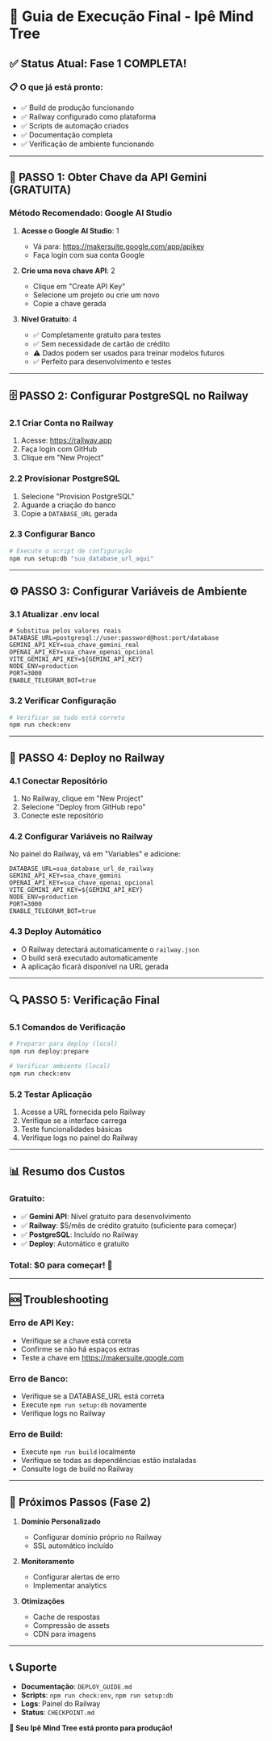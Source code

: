 # 🚀 Guia de Execução Final - Ipê Mind Tree

## ✅ Status Atual: Fase 1 COMPLETA!

### 📋 O que já está pronto:
- ✅ Build de produção funcionando
- ✅ Railway configurado como plataforma
- ✅ Scripts de automação criados
- ✅ Documentação completa
- ✅ Verificação de ambiente funcionando

---

## 🔑 PASSO 1: Obter Chave da API Gemini (GRATUITA)

### Método Recomendado: Google AI Studio

1. **Acesse o Google AI Studio**: <mcreference link="https://ai.google.dev/gemini-api/docs/api-key" index="1">1</mcreference>
   - Vá para: https://makersuite.google.com/app/apikey
   - Faça login com sua conta Google

2. **Crie uma nova chave API**: <mcreference link="https://apidog.com/pt/blog/google-gemini-api-key-for-free-pt/" index="2">2</mcreference>
   - Clique em "Create API Key"
   - Selecione um projeto ou crie um novo
   - Copie a chave gerada

3. **Nível Gratuito**: <mcreference link="https://ai.google.dev/gemini-api/docs/pricing" index="4">4</mcreference>
   - ✅ Completamente gratuito para testes
   - ✅ Sem necessidade de cartão de crédito
   - ⚠️ Dados podem ser usados para treinar modelos futuros
   - ✅ Perfeito para desenvolvimento e testes

---

## 🗄️ PASSO 2: Configurar PostgreSQL no Railway

### 2.1 Criar Conta no Railway
1. Acesse: https://railway.app
2. Faça login com GitHub
3. Clique em "New Project"

### 2.2 Provisionar PostgreSQL
1. Selecione "Provision PostgreSQL"
2. Aguarde a criação do banco
3. Copie a `DATABASE_URL` gerada

### 2.3 Configurar Banco
```bash
# Execute o script de configuração
npm run setup:db "sua_database_url_aqui"
```

---

## ⚙️ PASSO 3: Configurar Variáveis de Ambiente

### 3.1 Atualizar .env local
```env
# Substitua pelos valores reais
DATABASE_URL=postgresql://user:password@host:port/database
GEMINI_API_KEY=sua_chave_gemini_real
OPENAI_API_KEY=sua_chave_openai_opcional
VITE_GEMINI_API_KEY=${GEMINI_API_KEY}
NODE_ENV=production
PORT=3000
ENABLE_TELEGRAM_BOT=true
```

### 3.2 Verificar Configuração
```bash
# Verificar se tudo está correto
npm run check:env
```

---

## 🚀 PASSO 4: Deploy no Railway

### 4.1 Conectar Repositório
1. No Railway, clique em "New Project"
2. Selecione "Deploy from GitHub repo"
3. Conecte este repositório

### 4.2 Configurar Variáveis no Railway
No painel do Railway, vá em "Variables" e adicione:
```
DATABASE_URL=sua_database_url_do_railway
GEMINI_API_KEY=sua_chave_gemini
OPENAI_API_KEY=sua_chave_openai_opcional
VITE_GEMINI_API_KEY=${GEMINI_API_KEY}
NODE_ENV=production
PORT=3000
ENABLE_TELEGRAM_BOT=true
```

### 4.3 Deploy Automático
- O Railway detectará automaticamente o `railway.json`
- O build será executado automaticamente
- A aplicação ficará disponível na URL gerada

---

## 🔍 PASSO 5: Verificação Final

### 5.1 Comandos de Verificação
```bash
# Preparar para deploy (local)
npm run deploy:prepare

# Verificar ambiente (local)
npm run check:env
```

### 5.2 Testar Aplicação
1. Acesse a URL fornecida pelo Railway
2. Verifique se a interface carrega
3. Teste funcionalidades básicas
4. Verifique logs no painel do Railway

---

## 📊 Resumo dos Custos

### Gratuito:
- ✅ **Gemini API**: Nível gratuito para desenvolvimento
- ✅ **Railway**: $5/mês de crédito gratuito (suficiente para começar)
- ✅ **PostgreSQL**: Incluído no Railway
- ✅ **Deploy**: Automático e gratuito

### Total: **$0 para começar!** 🎉

---

## 🆘 Troubleshooting

### Erro de API Key:
- Verifique se a chave está correta
- Confirme se não há espaços extras
- Teste a chave em https://makersuite.google.com

### Erro de Banco:
- Verifique se a DATABASE_URL está correta
- Execute `npm run setup:db` novamente
- Verifique logs no Railway

### Erro de Build:
- Execute `npm run build` localmente
- Verifique se todas as dependências estão instaladas
- Consulte logs de build no Railway

---

## 🎯 Próximos Passos (Fase 2)

1. **Domínio Personalizado**
   - Configurar domínio próprio no Railway
   - SSL automático incluído

2. **Monitoramento**
   - Configurar alertas de erro
   - Implementar analytics

3. **Otimizações**
   - Cache de respostas
   - Compressão de assets
   - CDN para imagens

---

## 📞 Suporte

- **Documentação**: `DEPLOY_GUIDE.md`
- **Scripts**: `npm run check:env`, `npm run setup:db`
- **Logs**: Painel do Railway
- **Status**: `CHECKPOINT.md`

**🎉 Seu Ipê Mind Tree está pronto para produção!**
